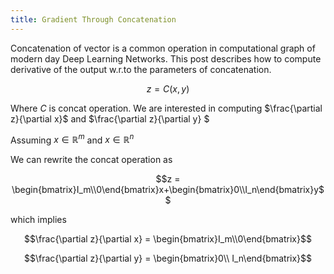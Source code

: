 ```yaml
---
title: Gradient Through Concatenation
---
```


Concatenation of vector is a common operation in computational graph of modern day Deep Learning Networks. This post describes how to compute derivative of the output w.r.to the parameters of concatenation.

$$ z = C(x,y)$$

Where $C$ is concat operation. We are interested in computing $\frac{\partial z}{\partial x}$ and $\frac{\partial z}{\partial y} $

Assuming $x\in \mathbb{R}^m$ 
  and $x\in \mathbb{R}^n$ 

  We can rewrite the concat operation as

$$z = \begin{bmatrix}I_m\\0\end{bmatrix}x+\begin{bmatrix}0\\I_n\end{bmatrix}y$$

which implies

$$\frac{\partial z}{\partial x} = \begin{bmatrix}I_m\\0\end{bmatrix}$$

$$\frac{\partial z}{\partial y} = \begin{bmatrix}0\\ I_n\end{bmatrix}$$
